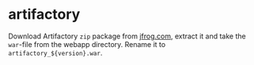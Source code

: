 # artifactory

Download Artifactory `zip` package from  [jfrog.com](https://www.jfrog.com/open-source/), extract it and take the `war`-file from the webapp directory. Rename it to `artifactory_${version}.war`.
